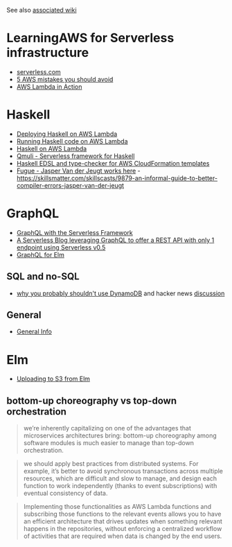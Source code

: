 See also [associated wiki](https://github.com/NickAger/LearningAWS/wiki)

# LearningAWS for Serverless infrastructure

* [serverless.com](http://www.serverless.com)
* [5 AWS mistakes you should avoid](https://cloudonaut.io/5-aws-mistakes-you-should-avoid/)
* [AWS Lambda in Action](https://www.manning.com/books/aws-lambda-in-action)

# Haskell
* [Deploying Haskell on AWS Lambda](http://www.alfredodinapoli.com/posts/2017-03-16-deploying-haskell-on-aws-lambda.html)
* [Running Haskell code on AWS Lambda](https://github.com/abailly/aws-lambda-haskell)
* [Haskell on AWS Lambda](https://www.agileand.me/haskell-aws-lambda/)
* [Qmuli - Serverless framework for Haskell](https://github.com/qmuli/qmuli/)
* [Haskell EDSL and type-checker for AWS CloudFormation templates](https://github.com/frontrowed/stratosphere)
* [Fugue - Jasper Van der Jeugt works here](https://fugue.co) - https://skillsmatter.com/skillscasts/9879-an-informal-guide-to-better-compiler-errors-jasper-van-der-jeugt

# GraphQL

* [GraphQL with the Serverless Framework](https://serverless.zone/graphql-with-the-serverless-framework-79924829a8ca)
* [A Serverless Blog leveraging GraphQL to offer a REST API with only 1 endpoint using Serverless v0.5](https://github.com/serverless/serverless-graphql-blog)
* [GraphQL for Elm](https://github.com/jahewson/elm-graphql)

## SQL and no-SQL
* [why you probably shouldn't use DynamoDB](https://syslog.ravelin.com/you-probably-shouldnt-use-dynamodb-89143c1287ca) and hacker news [discussion](https://news.ycombinator.com/item?id=14721920)

## General

* [General Info](general.md)

# Elm
* [Uploading to S3 from Elm](http://simonh1000.github.io/2016/12/elm-s3-uploads/)

## bottom-up choreography vs top-down orchestration
> we’re inherently capitalizing on one of the advantages that microservices architectures bring: bottom-up choreography among software modules is much easier to manage than top-down orchestration.

> we should apply best practices from distributed systems. For example, it’s better to avoid synchronous transactions across multiple resources, which are difficult and slow to manage, and design each function to work independently (thanks to event subscriptions) with eventual consistency of data.
 
> Implementing those functionalities as AWS Lambda functions and subscribing those functions to the relevant events allows you to have an efficient architecture that drives updates when something relevant happens in the repositories, without enforcing a centralized workflow of activities that are required when data is changed by the end users. 
